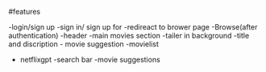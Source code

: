 #features

-login/sign up
    -sign in/ sign up for
      -redireact to brower page
-Browse(after authentication)
-header
-main movies section
-tailer in background
-title and discription - movie suggestion
-movielist

- netflixgpt
  -search bar
  -movie suggestions

